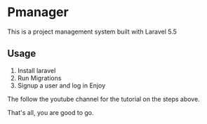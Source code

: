 # Pmanager 
This is a project management system built with Laravel 5.5

## Usage
1. Install laravel
2. Run Migrations
3. Signup a user and log in
Enjoy

The follow the youtube channel for the tutorial on the steps above. 

That's all, you are good to go.
